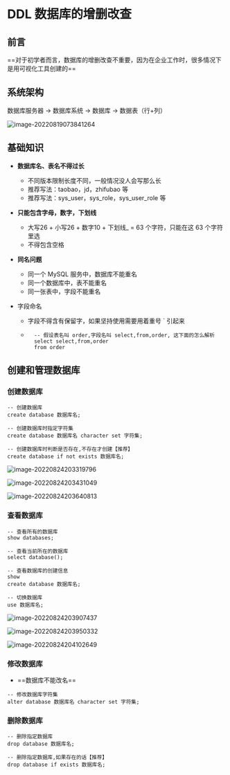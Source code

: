 # DDL 数据库的增删改查

## 前言

==对于初学者而言，数据库的增删改查不重要，因为在企业工作时，很多情况下是用可视化工具创建的==



## 系统架构

数据库服务器 → 数据库系统 → 数据库 → 数据表（行+列）

![image-20220819073841264](https://attach.blog.wen7.online/20220819073841.png)



## 基础知识

- **数据库名、表名不得过长**

	- 不同版本限制长度不同，一般情况没人会写那么长
	- 推荐写法：taobao，jd，zhifubao 等
	- 推荐写法：sys_user，sys_role，sys_user_role 等

- **只能包含字母，数字，下划线**

	- 大写26 + 小写26 + 数字10 + 下划线_ = 63 个字符，只能在这 63 个字符里选
	- 不得包含空格

- **同名问题**

	- 同一个 MySQL 服务中，数据库不能重名
	- 同一个数据库中，表不能重名
	- 同一张表中，字段不能重名

- 字段命名

	- 字段不得含有保留字，如果坚持使用需要用着重号 ` 引起来

	- ```mysql
		-- 假设表名叫 order,字段名叫 select,from,order, 这下面的怎么解析
		select select,from,order
		from order
		```



## 创建和管理数据库

### 创建数据库

```mysql
-- 创建数据库
create database 数据库名;

-- 创建数据库时指定字符集
create database 数据库名 character set 字符集;

-- 创建数据库时判断是否存在,不存在才创建【推荐】
create database if not exists 数据库名;
```

![image-20220824203319796](https://attach.blog.wen7.online/20220824203319.png)

![image-20220824203431049](https://attach.blog.wen7.online/20220824203431.png)

![image-20220824203640813](https://attach.blog.wen7.online/20220824203640.png)



### 查看数据库

```mysql
-- 查看所有的数据库
show databases;

-- 查看当前所在的数据库
select database();

-- 查看数据库的创建信息
show
create database 数据库名;

-- 切换数据库
use 数据库名;
```

![image-20220824203907437](https://attach.blog.wen7.online/20220824203907.png)

![image-20220824203950332](https://attach.blog.wen7.online/20220824203950.png)

![image-20220824204102649](https://attach.blog.wen7.online/20220824204102.png)





### 修改数据库

- ==数据库不能改名==

```mysql
-- 修改数据库字符集
alter database 数据库名 character set 字符集;
```



### 删除数据库

```mysql
-- 删除指定数据库
drop database 数据库名;

-- 删除指定数据库,如果存在的话【推荐】
drop database if exists 数据库名;
```













































